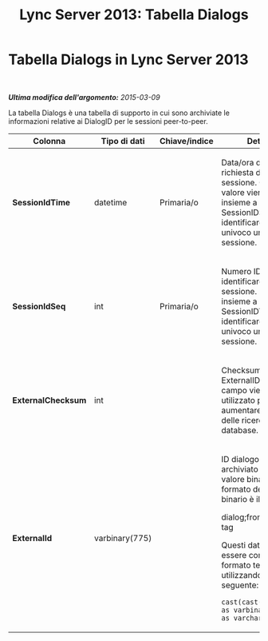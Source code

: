 ﻿---
title: 'Lync Server 2013: Tabella Dialogs'
TOCTitle: Tabella Dialogs
ms:assetid: 487a430b-af66-4ea6-b28e-4e33cfdb7f9e
ms:mtpsurl: https://technet.microsoft.com/it-it/library/Gg425954(v=OCS.15)
ms:contentKeyID: 49300427
ms.date: 08/24/2015
mtps_version: v=OCS.15
ms.translationtype: HT
---

# Tabella Dialogs in Lync Server 2013

 

_**Ultima modifica dell'argomento:** 2015-03-09_

La tabella Dialogs è una tabella di supporto in cui sono archiviate le informazioni relative ai DialogID per le sessioni peer-to-peer.


<table>
<colgroup>
<col style="width: 25%" />
<col style="width: 25%" />
<col style="width: 25%" />
<col style="width: 25%" />
</colgroup>
<thead>
<tr class="header">
<th>Colonna</th>
<th>Tipo di dati</th>
<th>Chiave/indice</th>
<th>Dettagli</th>
</tr>
</thead>
<tbody>
<tr class="odd">
<td><p><strong>SessionIdTime</strong></p></td>
<td><p>datetime</p></td>
<td><p>Primaria/o</p></td>
<td><p>Data/ora della richiesta della sessione. Questo valore viene utilizzato insieme a SessionIDSeq per identificare in modo univoco una sessione.</p></td>
</tr>
<tr class="even">
<td><p><strong>SessionIdSeq</strong></p></td>
<td><p>int</p></td>
<td><p>Primaria/o</p></td>
<td><p>Numero ID per identificare la sessione. Utilizzato insieme a SessionIDTime per identificare in modo univoco una sessione.</p></td>
</tr>
<tr class="odd">
<td><p><strong>ExternalChecksum</strong></p></td>
<td><p>int</p></td>
<td><p> </p></td>
<td><p>Checksum di ExternalID. Questo campo viene utilizzato per aumentare la velocità delle ricerche nei database.</p></td>
</tr>
<tr class="even">
<td><p><strong>ExternalId</strong></p></td>
<td><p>varbinary(775)</p></td>
<td><p> </p></td>
<td><p>ID dialogo SIP, archiviato come valore binario. Il formato del valore binario è il seguente:</p>
<p>dialog;from-tag;to-tag</p>
<p>Questi dati possono essere convertiti in formato testo utilizzando la sintassi seguente:</p>
<p><code>cast(cast(ExternalId as varbinary(max)) as varchar(max))</code></p></td>
</tr>
</tbody>
</table>

